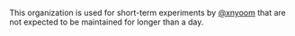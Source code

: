 This organization is used for short-term experiments by [@xnyoom](https://github.com/xnyoom) that are not expected to be maintained for longer than a day.

